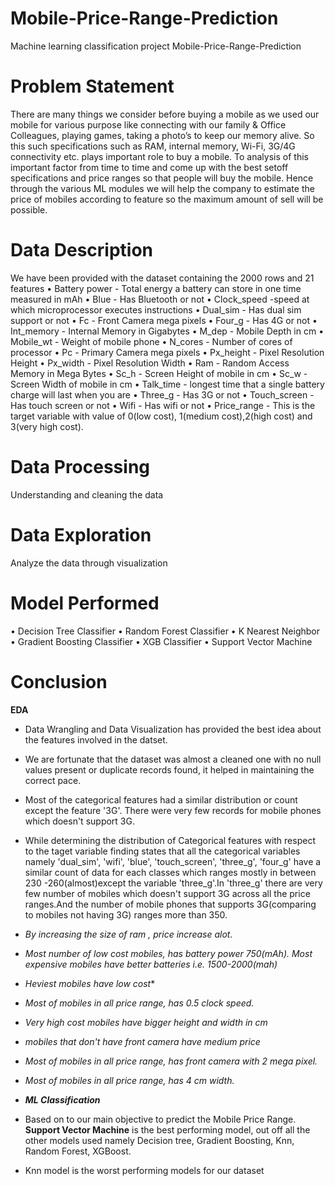 # Mobile-Price-Range-Prediction
Machine learning classification project
Mobile-Price-Range-Prediction
 
# Problem Statement
There are many things we consider before buying a mobile as we used our mobile for various purpose like connecting with our family & Office Colleagues, playing games, taking a photo’s to keep our memory alive. So this such specifications such as RAM, internal memory, Wi-Fi, 3G/4G connectivity etc. plays important role to buy a mobile. To analysis of this important factor from time to time and come up with the best setoff specifications and price ranges so that people will buy the mobile. Hence through the various ML modules we will help the company to estimate the price of mobiles according to feature so the maximum amount of sell will be possible.

# Data Description
We have been provided with the dataset containing the 2000 rows and 21 features
• Battery power - Total energy a battery can store in one time measured in mAh
• Blue - Has Bluetooth or not
• Clock_speed -speed at which microprocessor executes instructions
• Dual_sim - Has dual sim support or not
• Fc - Front Camera mega pixels
• Four_g - Has 4G or not
• Int_memory - Internal Memory in Gigabytes
• M_dep - Mobile Depth in cm
• Mobile_wt - Weight of mobile phone
• N_cores - Number of cores of processor
• Pc - Primary Camera mega pixels
• Px_height - Pixel Resolution Height
• Px_width - Pixel Resolution Width
• Ram - Random Access Memory in Mega Bytes
• Sc_h - Screen Height of mobile in cm
• Sc_w - Screen Width of mobile in cm
• Talk_time - longest time that a single battery charge will last when you are
• Three_g - Has 3G or not
• Touch_screen - Has touch screen or not
• Wifi - Has wifi or not
• Price_range - This is the target variable with value of 0(low cost), 1(medium cost),2(high cost) and 3(very high cost).



# Data Processing
Understanding and cleaning the data

# Data Exploration
Analyze the data through visualization

# Model Performed
• Decision Tree Classifier
• Random Forest Classifier
• K Nearest Neighbor
• Gradient Boosting Classifier
• XGB Classifier
• Support Vector Machine


# Conclusion
**EDA**
*   Data Wrangling and Data Visualization has provided the best idea about the features involved in the datset.

*   We are fortunate that the dataset was almost a cleaned one with no null values present or duplicate records found, it helped in maintaining the correct pace.

*   Most of the categorical features had a similar distribution or count except the feature '3G'. There were very few records for mobile phones which doesn't support 3G. 

*   While determining the distribution of Categorical features with respect to the taget variable finding states that all the categorical variables namely 'dual_sim', 'wifi', 'blue', 'touch_screen', 'three_g', 'four_g' have a similar count of data for each classes which ranges mostly in between 230 -260(almost)except the variable 'three_g'.In 'three_g' there are very few number of mobiles which doesn't support 3G across all the price ranges.And the number of mobile phones that supports 3G(comparing to mobiles not having 3G) ranges more than 350.
* *By increasing the size of ram , price increase alot.*
* *Most number of low cost mobiles, has battery power 750(mAh). Most expensive mobiles have better batteries i.e. 1500-2000(mah)*
* *Heviest mobiles have low cost**
* *Most of mobiles in all price range, has 0.5 clock speed.*
* *Very high cost mobiles have bigger height and width in cm*
* *mobiles that don't have front camera have medium price*
* *Most of mobiles in all price range, has front camera with 2 mega pixel.*
* *Most of mobiles in all price range, has 4 cm width.*



* ***ML Classification***

*   Based on to our main objective to predict the Mobile Price Range. **Support Vector Machine** is the best performing model, out off all the other models used  namely Decision tree, Gradient Boosting, Knn, Random Forest, XGBoost.

*   Knn model is the worst performing models for our dataset
